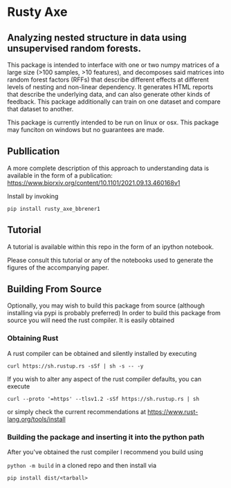 # Rusty Axe

## Analyzing nested structure in data using unsupervised random forests.

This package is intended to interface with one or two numpy matrices of a large size (>100 samples, >10 features), and decomposes said matrices into random forest factors (RFFs) that describe different effects at different levels of nesting and non-linear dependency. It generates HTML reports that describe the underlying data, and can also generate other kinds of feedback. This package additionally can train on one dataset and compare that dataset to another. 

This package is currently intended to be run on linux or osx. This package may funciton on windows but no guarantees are made. 

## Publlication

A more complete description of this approach to understanding data is available in the form of a publication: https://www.biorxiv.org/content/10.1101/2021.09.13.460168v1

Install by invoking 

`pip install rusty_axe_bbrener1`

## Tutorial

A tutorial is available within this repo in the form of an ipython notebook. 

Please consult this tutorial or any of the notebooks used to generate the figures of the accompanying paper. 

## Building From Source 

Optionally, you may wish to build this package from source (although installing via pypi is probably preferred) In order to build this package from source you will need the rust compiler. It is easily obtained

### Obtaining Rust

A rust compiler can be obtained and silently installed by executing 

`curl https://sh.rustup.rs -sSf | sh -s -- -y`

If you wish to alter any aspect of the rust compiler defaults, you can execute 

`curl --proto '=https' --tlsv1.2 -sSf https://sh.rustup.rs | sh`

or simply check the current recommendations at https://www.rust-lang.org/tools/install

### Building the package and inserting it into the python path

After you've obtained the rust compiler I recommend you build using 

`python -m build` 
in a cloned repo and then install via 

`pip install dist/<tarball>`


